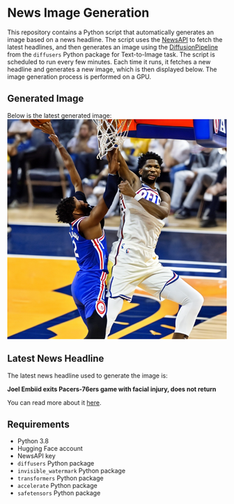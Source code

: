 # News Image Generation
This repository contains a Python script that automatically generates an image based on a news headline. The script uses the [NewsAPI](https://newsapi.org/) to fetch the latest headlines, and then generates an image using the [DiffusionPipeline](https://github.com/huggingface/diffusers) from the `diffusers` Python package for Text-to-Image task.
The script is scheduled to run every few minutes. Each time it runs, it fetches a new headline and generates a new image, which is then displayed below. The image generation process is performed on a GPU.

## Generated Image
Below is the latest generated image:
![Generated Image](image.png)

## Latest News Headline
The latest news headline used to generate the image is:

**Joel Embiid exits Pacers-76ers game with facial injury, does not return**

You can read more about it [here](https://news.google.com/rss/articles/CBMiYEFVX3lxTFBBRzlJeTY4NW1hQWcwNVAxWTBzN3k2clpJOXJQOU94WHU4Q1FxZk1nME5xc1d2ZG52azNGbGJkemVZWlNSVTJjeXlONnBkTjFIc3BBd2c5dHprMWRIMHZMYw?oc=5).

## Requirements
- Python 3.8
- Hugging Face account
- NewsAPI key
- `diffusers` Python package
- `invisible_watermark` Python package
- `transformers` Python package
- `accelerate` Python package
- `safetensors` Python package
